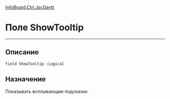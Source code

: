 ﻿---
Link: InfoBoard.Ctrl.JscGantt.@ShowTooltip
---

<!---  Навигация
[Имя проекта](#) :
-->
[InfoBoard.Ctrl.JscGantt](Default)

# Поле ShowTooltip
---

## Описание

    field ShowTooltip :Logical

<!--
## Аргументы{#Args}

### Аргумент1

Описание аргумента 1
-->

## Назначение

Показывать всплывающие подсказки.

<!--
## Пример

    ShowTooltip...
-->

